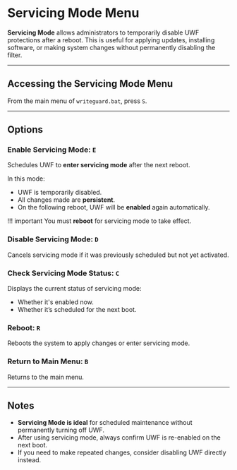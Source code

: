 # Servicing Mode Menu

**Servicing Mode** allows administrators to temporarily disable UWF protections after a reboot. This is useful for applying updates, installing software, or making system changes without permanently disabling the filter.

---

## Accessing the Servicing Mode Menu

From the main menu of `writeguard.bat`, press `S`.

---

## Options

### Enable Servicing Mode: `E`
Schedules UWF to **enter servicing mode** after the next reboot.

In this mode:
- UWF is temporarily disabled.
- All changes made are **persistent**.
- On the following reboot, UWF will be **enabled** again automatically.

!!! important
    You must **reboot** for servicing mode to take effect.

### Disable Servicing Mode: `D`
Cancels servicing mode if it was previously scheduled but not yet activated.

### Check Servicing Mode Status: `C`
Displays the current status of servicing mode:
- Whether it's enabled now.
- Whether it’s scheduled for the next boot.

### Reboot: `R`
Reboots the system to apply changes or enter servicing mode.

### Return to Main Menu: `B`
Returns to the main menu.

---

## Notes

- **Servicing Mode is ideal** for scheduled maintenance without permanently turning off UWF.
- After using servicing mode, always confirm UWF is re-enabled on the next boot.
- If you need to make repeated changes, consider disabling UWF directly instead.
